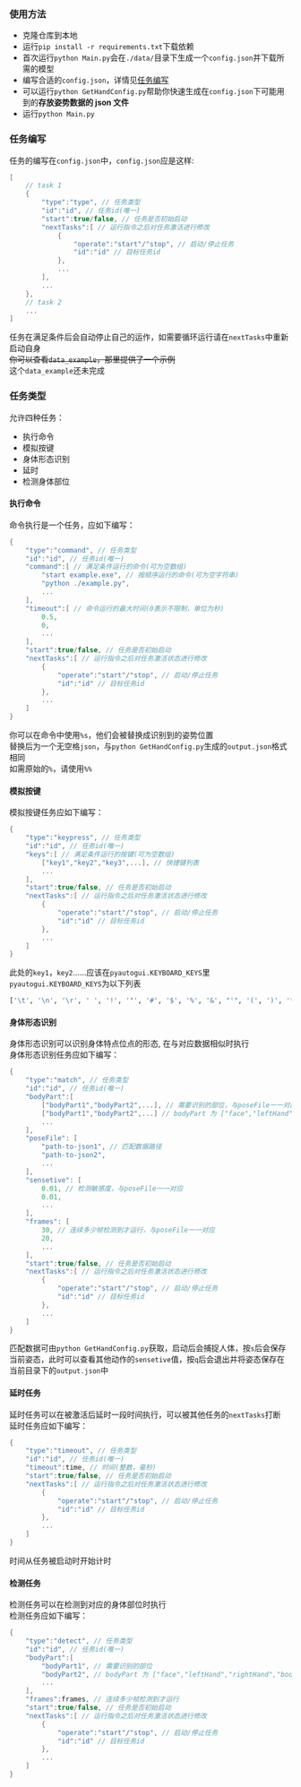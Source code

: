 ### 使用方法

- 克隆仓库到本地
- 运行`pip install -r requirements.txt`下载依赖
- 首次运行`python Main.py`会在`./data/`目录下生成一个`config.json`并下载所需的模型
- 编写合适的`config.json`，详情见[任务编写](#任务编写)
- 可以运行`python GetHandConfig.py`帮助你快速生成在`config.json`下可能用到的**存放姿势数据的 json 文件**
- 运行`python Main.py`

### 任务编写

任务的编写在`config.json`中，`config.json`应是这样:

```c++
[
    // task 1
    {
        "type":"type", // 任务类型
        "id":"id", // 任务id(唯一)
        "start":true/false, // 任务是否初始启动
        "nextTasks":[ // 运行指令之后对任务激活进行修改
            {
                "operate":"start"/"stop", // 启动/停止任务
                "id":"id" // 目标任务id
            },
            ...
        ],
        ...
    },
    // task 2
    ...
]
```

任务在满足条件后会自动停止自己的运作，如需要循环运行请在`nextTasks`中重新启动自身  
~~你可以查看`data_example`，那里提供了一个示例~~  
这个`data_example`还未完成

### 任务类型

允许四种任务：

- 执行命令
- 模拟按键
- 身体形态识别
- 延时
- 检测身体部位

#### 执行命令

命令执行是一个任务，应如下编写：

```c++
{
    "type":"command", // 任务类型
    "id":"id", // 任务id(唯一)
    "command":[ // 满足条件运行的命令(可为空数组)
        "start example.exe", // 按顺序运行的命令(可为空字符串)
        "python ./example.py",
        ...
    ],
    "timeout":[ // 命令运行的最大时间(0表示不限制，单位为秒)
        0.5,
        0,
        ...
    ],
    "start":true/false, // 任务是否初始启动
    "nextTasks":[ // 运行指令之后对任务激活状态进行修改
        {
            "operate":"start"/"stop", // 启动/停止任务
            "id":"id" // 目标任务id
        },
        ...
    ]
}
```

你可以在命令中使用`%s`，他们会被替换成识别到的姿势位置  
替换后为一个无空格`json`，与`python GetHandConfig.py`生成的`output.json`格式相同  
如需原始的`%`，请使用`%%`

#### 模拟按键

模拟按键任务应如下编写：

```c++
{
    "type":"keypress", // 任务类型
    "id":"id", // 任务id(唯一)
    "keys":[ // 满足条件运行的按键(可为空数组)
        ["key1","key2","key3",...], // 快捷键列表
        ...
    ],
    "start":true/false, // 任务是否初始启动
    "nextTasks":[ // 运行指令之后对任务激活状态进行修改
        {
            "operate":"start"/"stop", // 启动/停止任务
            "id":"id" // 目标任务id
        },
        ...
    ]
}
```

此处的`key1`，`key2`……应该在`pyautogui.KEYBOARD_KEYS`里  
`pyautogui.KEYBOARD_KEYS`为以下列表

```python
['\t', '\n', '\r', ' ', '!', '"', '#', '$', '%', '&', "'", '(', ')', '*', '+', ',', '-', '.', '/', '0', '1', '2', '3', '4', '5', '6', '7', '8', '9', ':', ';', '<', '=', '>', '?', '@', '[', '\\', ']', '^', '_', '`', 'a', 'b', 'c', 'd', 'e', 'f', 'g', 'h', 'i', 'j', 'k', 'l', 'm', 'n', 'o', 'p', 'q', 'r', 's', 't', 'u', 'v', 'w', 'x', 'y', 'z', '{', '|', '}', '~', 'accept', 'add', 'alt', 'altleft', 'altright', 'apps', 'backspace', 'browserback', 'browserfavorites', 'browserforward', 'browserhome', 'browserrefresh', 'browsersearch', 'browserstop', 'capslock', 'clear', 'convert', 'ctrl', 'ctrlleft', 'ctrlright', 'decimal', 'del', 'delete', 'divide', 'down', 'end', 'enter', 'esc', 'escape', 'execute', 'f1', 'f10', 'f11', 'f12', 'f13', 'f14', 'f15', 'f16', 'f17', 'f18', 'f19', 'f2', 'f20', 'f21', 'f22', 'f23', 'f24', 'f3', 'f4', 'f5', 'f6', 'f7', 'f8', 'f9', 'final', 'fn', 'hanguel', 'hangul', 'hanja', 'help', 'home', 'insert', 'junja', 'kana', 'kanji', 'launchapp1', 'launchapp2', 'launchmail', 'launchmediaselect', 'left', 'modechange', 'multiply', 'nexttrack', 'nonconvert', 'num0', 'num1', 'num2', 'num3', 'num4', 'num5', 'num6', 'num7', 'num8', 'num9', 'numlock', 'pagedown', 'pageup', 'pause', 'pgdn', 'pgup', 'playpause', 'prevtrack', 'print', 'printscreen', 'prntscrn', 'prtsc', 'prtscr', 'return', 'right', 'scrolllock', 'select', 'separator', 'shift', 'shiftleft', 'shiftright', 'sleep', 'space', 'stop', 'subtract', 'tab', 'up', 'volumedown', 'volumemute', 'volumeup', 'win', 'winleft', 'winright', 'yen', 'command', 'option', 'optionleft', 'optionright']
```

#### 身体形态识别

身体形态识别可以识别身体特点位点的形态, 在与对应数据相似时执行  
身体形态识别任务应如下编写：

```c++
{
    "type":"match", // 任务类型
    "id":"id", // 任务id(唯一)
    "bodyPart":[
        ["bodyPart1","bodyPart2",...], // 需要识别的部位，与poseFile一一对应
        ["bodyPart1","bodyPart2",...] // bodyPart 为 ["face","leftHand","rightHand","body"] 其一
        ...
    ],
    "poseFile": [
        "path-to-json1", // 匹配数据路径
        "path-to-json2",
        ...
    ],
    "sensetive": [
        0.01, // 检测敏感度，与poseFile一一对应
        0.01,
        ...
    ],
    "frames": [
        30, // 连续多少帧检测到才运行，与poseFile一一对应
        20,
        ...
    ],
    "start":true/false, // 任务是否初始启动
    "nextTasks":[ // 运行指令之后对任务激活状态进行修改
        {
            "operate":"start"/"stop", // 启动/停止任务
            "id":"id" // 目标任务id
        },
        ...
    ]
}
```

匹配数据可由`python GetHandConfig.py`获取，启动后会捕捉人体，按`s`后会保存当前姿态，此时可以查看其他动作的`sensetive`值，按`q`后会退出并将姿态保存在当前目录下的`output.json`中

#### 延时任务

延时任务可以在被激活后延时一段时间执行，可以被其他任务的`nextTasks`打断  
延时任务应如下编写：

```c++
{
    "type":"timeout", // 任务类型
    "id":"id", // 任务id(唯一)
    "timeout":time, // 时间(整数，毫秒)
    "start":true/false, // 任务是否初始启动
    "nextTasks":[ // 运行指令之后对任务激活状态进行修改
        {
            "operate":"start"/"stop", // 启动/停止任务
            "id":"id" // 目标任务id
        },
        ...
    ]
}
```

时间从任务被启动时开始计时

#### 检测任务

检测任务可以在检测到对应的身体部位时执行  
检测任务应如下编写：

```c++
{
    "type":"detect", // 任务类型
    "id":"id", // 任务id(唯一)
    "bodyPart":[
        "bodyPart1", // 需要识别的部位
        "bodyPart2", // bodyPart 为 ["face","leftHand","rightHand","body"] 其一
        ...
    ],
    "frames":frames, // 连续多少帧检测到才运行
    "start":true/false, // 任务是否初始启动
    "nextTasks":[ // 运行指令之后对任务激活状态进行修改
        {
            "operate":"start"/"stop", // 启动/停止任务
            "id":"id" // 目标任务id
        },
        ...
    ]
}
```
